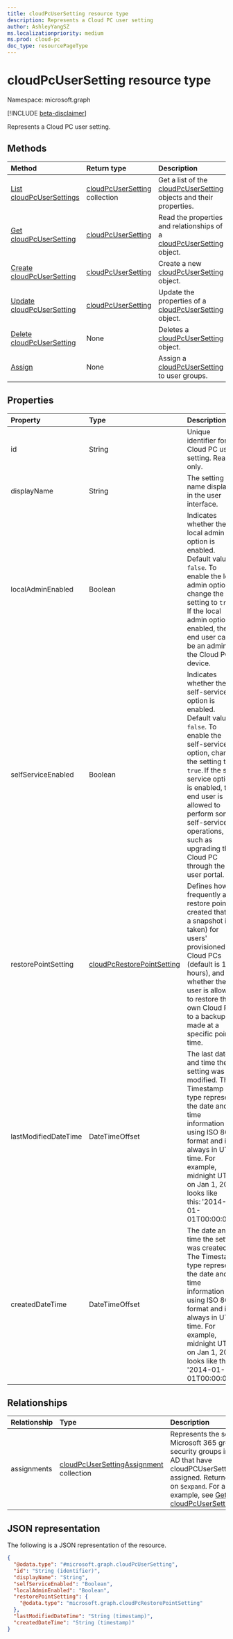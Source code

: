 ```yaml
---
title: cloudPcUserSetting resource type
description: Represents a Cloud PC user setting
author: AshleyYangSZ
ms.localizationpriority: medium
ms.prod: cloud-pc
doc_type: resourcePageType
---
```


# cloudPcUserSetting resource type

Namespace: microsoft.graph

[!INCLUDE [beta-disclaimer](../../includes/beta-disclaimer.md)]

Represents a Cloud PC user setting.

## Methods

| Method                                                                   | Return type                                                         | Description                                                                                                 |
| :----------------------------------------------------------------------- | :------------------------------------------------------------------ | :---------------------------------------------------------------------------------------------------------- |
| [List cloudPcUserSettings](../api/virtualendpoint-list-usersettings.md)  | [cloudPcUserSetting](../resources/cloudpcusersetting.md) collection | Get a list of the [cloudPcUserSetting](../resources/cloudpcusersetting.md) objects and their properties.    |
| [Get cloudPcUserSetting](../api/cloudpcusersetting-get.md)               | [cloudPcUserSetting](../resources/cloudpcusersetting.md)            | Read the properties and relationships of a [cloudPcUserSetting](../resources/cloudpcusersetting.md) object. |
| [Create cloudPcUserSetting](../api/virtualendpoint-post-usersettings.md) | [cloudPcUserSetting](../resources/cloudpcusersetting.md)            | Create a new [cloudPcUserSetting](../resources/cloudpcusersetting.md) object.                               |
| [Update cloudPcUserSetting](../api/cloudpcusersetting-update.md)         | [cloudPcUserSetting](../resources/cloudpcusersetting.md)            | Update the properties of a [cloudPcUserSetting](../resources/cloudpcusersetting.md) object.                 |
| [Delete cloudPcUserSetting](../api/cloudpcusersetting-delete.md)         | None                                                                | Deletes a [cloudPcUserSetting](../resources/cloudpcusersetting.md) object.                                  |
| [Assign](../api/cloudpcusersetting-assign.md)                            | None                                                                | Assign a [cloudPcUserSetting](../resources/cloudpcusersetting.md) to user groups.                           |

## Properties

| Property             | Type                                                                     | Description                                                                                                                                                                                                                                                                                                          |
| :------------------- | :----------------------------------------------------------------------- | :------------------------------------------------------------------------------------------------------------------------------------------------------------------------------------------------------------------------------------------------------------------------------------------------------------------- |
| id                   | String                                                                   | Unique identifier for the Cloud PC user setting. Read-only.                                                                                                                                                                                                                                                          |
| displayName          | String                                                                   | The setting name displayed in the user interface.                                                                                                                                                                                                                                                                    |
| localAdminEnabled    | Boolean                                                                  | Indicates whether the local admin option is enabled. Default value is `false`. To enable the local admin option, change the setting to `true`. If the local admin option is enabled, the end user can be an admin of the Cloud PC device.                                                                            |
| selfServiceEnabled   | Boolean                                                                  | Indicates whether the self-service option is enabled. Default value is `false`. To enable the self-service option, change the setting to `true`. If the self-service option is enabled, the end user is allowed to perform some self-service operations, such as upgrading the Cloud PC through the end user portal. |
| restorePointSetting  | [cloudPcRestorePointSetting](../resources/cloudpcrestorepointsetting.md) | Defines how frequently a restore point is created that is, a snapshot is taken) for users' provisioned Cloud PCs (default is 12 hours), and whether the user is allowed to restore their own Cloud PCs to a backup made at a specific point in time.                                                                 |
| lastModifiedDateTime | DateTimeOffset                                                           | The last date and time the setting was modified. The Timestamp type represents the date and time information using ISO 8601 format and is always in UTC time. For example, midnight UTC on Jan 1, 2014 looks like this: '2014-01-01T00:00:00Z'.                                                                      |
| createdDateTime      | DateTimeOffset                                                           | The date and time the setting was created. The Timestamp type represents the date and time information using ISO 8601 format and is always in UTC time. For example, midnight UTC on Jan 1, 2014 looks like this: '2014-01-01T00:00:00Z'.                                                                            |

## Relationships

| Relationship | Type                                                                                    | Description                                                                                                                                                                                                                        |
| :----------- | :-------------------------------------------------------------------------------------- | :--------------------------------------------------------------------------------------------------------------------------------------------------------------------------------------------------------------------------------- |
| assignments  | [cloudPcUserSettingAssignment](../resources/cloudpcusersettingassignment.md) collection | Represents the set of Microsoft 365 groups and security groups in Azure AD that have cloudPCUserSetting assigned. Returned only on `$expand`. For an example, see [Get cloudPcUserSettingample](../api/cloudpcusersetting-get.md). |

## JSON representation

The following is a JSON representation of the resource.

<!-- {
  "blockType": "resource",
  "keyProperty": "id",
  "@odata.type": "microsoft.graph.cloudPcUserSetting",
  "openType": false
}
-->

```json
{
  "@odata.type": "#microsoft.graph.cloudPcUserSetting",
  "id": "String (identifier)",
  "displayName": "String",
  "selfServiceEnabled": "Boolean",
  "localAdminEnabled": "Boolean",
  "restorePointSetting": {
    "@odata.type": "microsoft.graph.cloudPcRestorePointSetting"
  },
  "lastModifiedDateTime": "String (timestamp)",
  "createdDateTime": "String (timestamp)"
}
```
